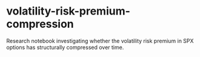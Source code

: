 # volatility-risk-premium-compression
Research notebook investigating whether the volatility risk premium in SPX options has structurally compressed over time.
